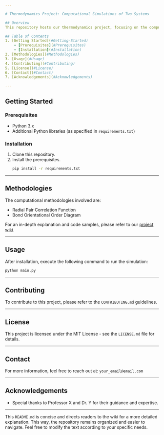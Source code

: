 ```yaml
---

# Thermodynamics Project: Computational Simulations of Two Systems

## Overview
This repository hosts our thermodynamics project, focusing on the computational simulations of two specific systems to understand their unique thermodynamic properties.

## Table of Contents
1. [Getting Started](#Getting-Started)
    - [Prerequisites](#Prerequisites)
    - [Installation](#Installation)
2. [Methodologies](#Methodologies)
3. [Usage](#Usage)
4. [Contributing](#Contributing)
5. [License](#License)
6. [Contact](#Contact)
7. [Acknowledgements](#Acknowledgements)

---
```


## Getting Started

### Prerequisites
- Python 3.x
- Additional Python libraries (as specified in `requirements.txt`)

### Installation
1. Clone this repository.
2. Install the prerequisites.
    ```bash
    pip install -r requirements.txt
    ```

---

## Methodologies
The computational methodologies involved are:
- Radial Pair Correlation Function
- Bond Orientational Order Diagram

For an in-depth explanation and code samples, please refer to our [project wiki](#).

---

## Usage
After installation, execute the following command to run the simulation:
```bash
python main.py
```

---

## Contributing
To contribute to this project, please refer to the `CONTRIBUTING.md` guidelines.

---

## License
This project is licensed under the MIT License - see the `LICENSE.md` file for details.

---

## Contact
For more information, feel free to reach out at: `your_email@email.com`

---

## Acknowledgements
- Special thanks to Professor X and Dr. Y for their guidance and expertise.

---

This `README.md` is concise and directs readers to the wiki for a more detailed explanation. This way, the repository remains organized and easier to navigate. Feel free to modify the text according to your specific needs.